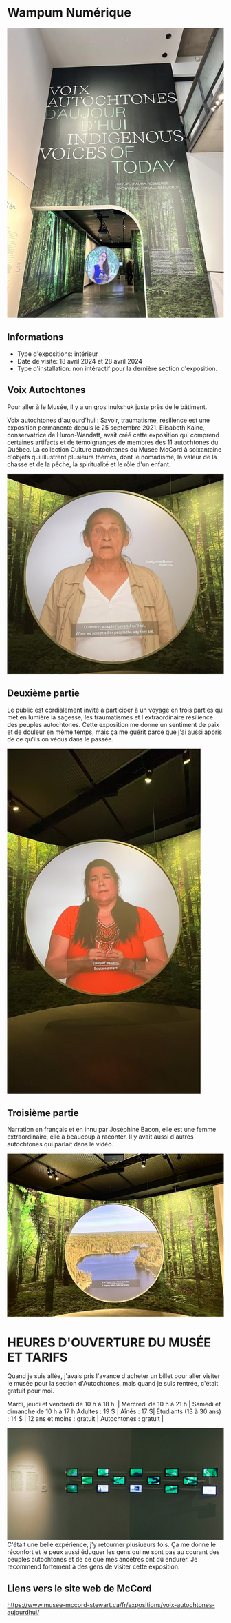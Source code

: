 # Wampum Numérique
![photo](entree-mccord.jpg)


## Informations
* Type d'expositions: intérieur
* Date de visite: 18 avril 2024 et 28 avril 2024
* Type d'installation: non intéractif pour la dernière section d'exposition.

## Voix Autochtones
Pour aller à le Musée, il y a un gros Inukshuk juste près de le bâtiment.

Voix autochtones d'aujourd'hui : Savoir, traumatisme, résilience est une exposition permanente depuis le 25 septembre 2021. 
Elisabeth Kaine, conservatrice de Huron-Wandatt, avait créé cette exposition qui comprend certaines artifacts et de témoignanges de membres des 11 autochtones du Québec. La collection Culture autochtones du Musée McCord à soixantaine d'objets qui illustrent plusieurs thèmes, dont le nomadisme, la valeur de la chasse et de la pêche, la spiritualité et le rôle d'un enfant.

![photo](josephone_bacon.jpg)


## Deuxième partie
Le public est cordialement invité à participer à un voyage en trois parties qui met en lumière la sagesse, les traumatismes et l'extraordinaire résilience des peuples autochtones. Cette exposition me donne un sentiment de paix et de douleur en même temps, mais ça me guérit parce que j'ai aussi appris de ce qu'ils on vécus dans le passée. 

![photo](donna-mccord.jpg)

## Troisième partie
Narration en français et en innu par Joséphine Bacon, elle est une femme extraordinaire, elle à beaucoup à raconter.
Il y avait aussi d'autres autochtones qui parlait dans le vidéo.


![photo](josephine-mccord01.jpg)

# HEURES D'OUVERTURE DU MUSÉE ET TARIFS
Quand je suis allée, j'avais pris l'avance d'acheter un billet pour aller visiter le musée pour la section d'Autochtones, mais quand je suis rentrée, c'était gratuit pour moi.

Mardi, jeudi et vendredi de 10 h à 18 h. | Mercredi de 10 h à 21 h | Samedi et dimanche de 10 h à 17 h
Adultes : 19 $ | Aînés : 17 $| Étudiants (13 à 30 ans) : 14 $ | 12 ans et moins : gratuit | Autochtones : gratuit |



![photo](mccord-ecrans.png)
C'était une belle expérience, j'y retourner plusiueurs fois. Ça me donne le réconfort et je peux aussi éduquer les gens qui ne sont pas au courant des peuples autochtones et de ce que mes ancêtres ont dû endurer. Je recommend fortement à des gens de visiter cette exposition.

## Liens vers le site web de McCord
<https://www.musee-mccord-stewart.ca/fr/expositions/voix-autochtones-aujourdhui/>
